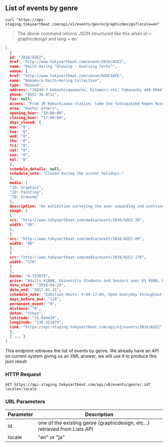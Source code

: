 ## List of events by genre

```shell
curl "https://api-staging.tokyoartbeat.com/api/v1/events/genre/graphicdesign?locale=en"
```

> The above command returns JSON structured like this when id = graphicdesign and lang = en

```json
[
  {
  id: "2016/A2E2",
  href: "http://www.tokyoartbeat.com/event/2016/A2E2",
  name: "Keith Haring ”Glowing - Evolving Forms“",
  venue: {
  href: "http://www.tokyoartbeat.com/venue/B4DF46FE",
  name: "Nakamura Keith-Haring Collection",
  type: "Museum",
  address: "10249-7 Kobuchizawamachi, Kitamori-shi, Yamanashi 408-0044",
  phone: "0551-36-8712",
  fax: null,
  access: "From JR Kobuchizawa station, take the Yatsugatake Kogen Resort bus and get off at Nakamura Keith-Haring Bijutsukan.",
  area: "Kanto: others",
  opening_hour: "10:00:00",
  closing_hour: "17:00:00",
  days_closed: {
  mon: "0",
  tue: "0",
  wed: "0",
  thu: "0",
  fri: "0",
  sat: "0",
  sun: "0",
  hol: "0"
  },
  schedule_details: null,
  schedule_note: "Closed during the winter holidays."
  },
  media: [
  "2D: Graphics",
  "2D: Painting",
  "2D: Drawing"
  ],
  description: "An exhibition surveying the ever expanding and evolving forms of Keith Haring’s work, especially in the late 1980s, featured alongside day glow paintings produced in collaboration with graffiti writer LAII. ",
  image: [
  {
  src: "http://www.tokyoartbeat.com/media/event/2016/A2E2-30",
  width: "30"
  },
  {
  src: "http://www.tokyoartbeat.com/media/event/2016/A2E2-80",
  width: "80"
  },
  {
  src: "http://www.tokyoartbeat.com/media/event/2016/A2E2-170",
  width: "170"
  }
  ],
  karma: "0.733079",
  price: "Adults ¥1000, University Students and Seniors over 65 ¥800, High, Junior High and Elementaly School Students ¥600, Infants free.",
  date_start: "2016-04-24",
  date_end: "2017-01-31",
  schedule_note: "Exbition Hours: 9:00-17:00, Open everyday throughout the exhibition",
  days_before_end: "124",
  permanent_event: "0",
  distance: "0",
  datum: "tokyo",
  latitude: "35.884436",
  longitude: "138.321879",
  link: "https://api-staging.tokyoartbeat.com/api/v1/events/2016/A2E2"
  },
  { ... }
]
```

This endpoint retrieves the list of events by genre. We already have an API on current system giving us an XML answer, we will use it to produce this json result.  

### HTTP Request

`GET https://api-staging.tokyoartbeat.com/api/v0/events/genre/:id?locale=:locale`

### URL Parameters

Parameter | Description
--------- | -----------
id | one of the existing genre (graphicdesign, etc...) retrieved from Lists API
locale | "en" or "ja"
